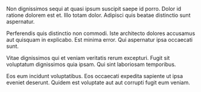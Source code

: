 Non dignissimos sequi at quasi ipsum suscipit saepe id porro. Dolor id ratione dolorem est et. Illo totam dolor. Adipisci quis beatae distinctio sunt aspernatur.
 Perferendis quis distinctio non commodi. Iste architecto dolores accusamus aut quisquam in explicabo. Est minima error. Qui aspernatur ipsa occaecati sunt.
 Vitae dignissimos qui et veniam veritatis rerum excepturi. Fugit sit voluptatum dignissimos quia ipsam. Qui sint laboriosam temporibus.
 Eos eum incidunt voluptatibus. Eos occaecati expedita sapiente ut ipsa eveniet deserunt. Quidem est voluptate aut aut corrupti fugit eum veniam.